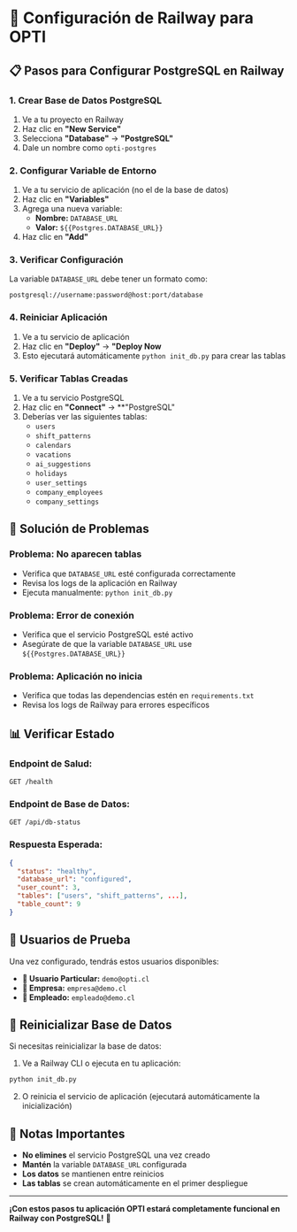 # 🚀 Configuración de Railway para OPTI

## 📋 Pasos para Configurar PostgreSQL en Railway

### 1. **Crear Base de Datos PostgreSQL**

1. Ve a tu proyecto en Railway
2. Haz clic en **"New Service"**
3. Selecciona **"Database"** → **"PostgreSQL"**
4. Dale un nombre como `opti-postgres`

### 2. **Configurar Variable de Entorno**

1. Ve a tu servicio de aplicación (no el de la base de datos)
2. Haz clic en **"Variables"**
3. Agrega una nueva variable:
   - **Nombre:** `DATABASE_URL`
   - **Valor:** `${{Postgres.DATABASE_URL}}`
4. Haz clic en **"Add"**

### 3. **Verificar Configuración**

La variable `DATABASE_URL` debe tener un formato como:

```
postgresql://username:password@host:port/database
```

### 4. **Reiniciar Aplicación**

1. Ve a tu servicio de aplicación
2. Haz clic en **"Deploy"** → **"Deploy Now**
3. Esto ejecutará automáticamente `python init_db.py` para crear las tablas

### 5. **Verificar Tablas Creadas**

1. Ve a tu servicio PostgreSQL
2. Haz clic en **"Connect"** → \*\*"PostgreSQL"
3. Deberías ver las siguientes tablas:
   - `users`
   - `shift_patterns`
   - `calendars`
   - `vacations`
   - `ai_suggestions`
   - `holidays`
   - `user_settings`
   - `company_employees`
   - `company_settings`

## 🔧 Solución de Problemas

### **Problema: No aparecen tablas**

- Verifica que `DATABASE_URL` esté configurada correctamente
- Revisa los logs de la aplicación en Railway
- Ejecuta manualmente: `python init_db.py`

### **Problema: Error de conexión**

- Verifica que el servicio PostgreSQL esté activo
- Asegúrate de que la variable `DATABASE_URL` use `${{Postgres.DATABASE_URL}}`

### **Problema: Aplicación no inicia**

- Verifica que todas las dependencias estén en `requirements.txt`
- Revisa los logs de Railway para errores específicos

## 📊 Verificar Estado

### **Endpoint de Salud:**

```
GET /health
```

### **Endpoint de Base de Datos:**

```
GET /api/db-status
```

### **Respuesta Esperada:**

```json
{
  "status": "healthy",
  "database_url": "configured",
  "user_count": 3,
  "tables": ["users", "shift_patterns", ...],
  "table_count": 9
}
```

## 🎯 Usuarios de Prueba

Una vez configurado, tendrás estos usuarios disponibles:

- **👤 Usuario Particular:** `demo@opti.cl`
- **🏢 Empresa:** `empresa@demo.cl`
- **👷 Empleado:** `empleado@demo.cl`

## 🔄 Reinicializar Base de Datos

Si necesitas reinicializar la base de datos:

1. Ve a Railway CLI o ejecuta en tu aplicación:

```bash
python init_db.py
```

2. O reinicia el servicio de aplicación (ejecutará automáticamente la inicialización)

## 📝 Notas Importantes

- **No elimines** el servicio PostgreSQL una vez creado
- **Mantén** la variable `DATABASE_URL` configurada
- **Los datos** se mantienen entre reinicios
- **Las tablas** se crean automáticamente en el primer despliegue

---

**¡Con estos pasos tu aplicación OPTI estará completamente funcional en Railway con PostgreSQL!** 🎉
